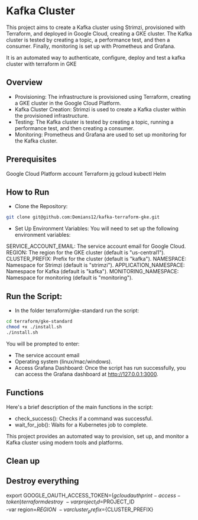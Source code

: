 # Kafka Cluster 
This project aims to create a Kafka cluster using Strimzi, provisioned with Terraform, and deployed in Google Cloud, creating a GKE cluster. The Kafka cluster is tested by creating a topic, a performance test, and then a consumer. Finally, monitoring is set up with Prometheus and Grafana.

It is an automated way to authenticate, configure, deploy and test a kafka cluster with terraform in GKE

## Overview

- Provisioning: The infrastructure is provisioned using Terraform, creating a GKE cluster in the Google Cloud Platform.
- Kafka Cluster Creation: Strimzi is used to create a Kafka cluster within the provisioned infrastructure.
- Testing: The Kafka cluster is tested by creating a topic, running a performance test, and then creating a consumer.
- Monitoring: Prometheus and Grafana are used to set up monitoring for the Kafka cluster.

## Prerequisites
Google Cloud Platform account
Terraform
jq
gcloud
kubectl
Helm

## How to Run
- Clone the Repository: 
```bash
git clone git@github.com:Demians12/kafka-terraform-gke.git
``` 

- Set Up Environment Variables: You will need to set up the following environment variables:

SERVICE_ACCOUNT_EMAIL: The service account email for Google Cloud.
REGION: The region for the GKE cluster (default is "us-central1").
CLUSTER_PREFIX: Prefix for the cluster (default is "kafka").
NAMESPACE: Namespace for Strimzi (default is "strimzi").
APPLICATION_NAMESPACE: Namespace for Kafka (default is "kafka").
MONITORING_NAMESPACE: Namespace for monitoring (default is "monitoring").

## Run the Script: 
- In the folder terraform/gke-standard run the script:
```bash
cd terraform/gke-standard
chmod +x ./install.sh
./install.sh
``` 
You will be prompted to enter:
- The service account email
- Operating system (linux/mac/windows).
- Access Grafana Dashboard: Once the script has run successfully, you can access the Grafana dashboard at http://127.0.0.1:3000.

## Functions
Here's a brief description of the main functions in the script:
- check_success(): Checks if a command was successful.
- wait_for_job(): Waits for a Kubernetes job to complete.

This project provides an automated way to provision, set up, and monitor a Kafka cluster using modern tools and platforms.

## Clean up

## Destroy everything
export GOOGLE_OAUTH_ACCESS_TOKEN=$(gcloud auth print-access-token)
terraform destroy \
-var project_id=$PROJECT_ID \
-var region=${REGION} \
-var cluster_prefix=${CLUSTER_PREFIX}

